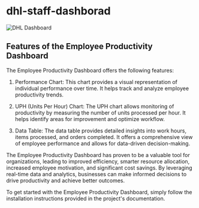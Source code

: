 # dhl-staff-dashborad

![DHL Dashboard](./Dashboard%20overview.gif)

## Features of the Employee Productivity Dashboard

The Employee Productivity Dashboard offers the following features:

1. Performance Chart: This chart provides a visual representation of individual performance over time. It helps track and analyze employee productivity trends.

2. UPH (Units Per Hour) Chart: The UPH chart allows monitoring of productivity by measuring the number of units processed per hour. It helps identify areas for improvement and optimize workflow.

3. Data Table: The data table provides detailed insights into work hours, items processed, and orders completed. It offers a comprehensive view of employee performance and allows for data-driven decision-making.

The Employee Productivity Dashboard has proven to be a valuable tool for organizations, leading to improved efficiency, smarter resource allocation, increased employee motivation, and significant cost savings. By leveraging real-time data and analytics, businesses can make informed decisions to drive productivity and achieve better outcomes.

To get started with the Employee Productivity Dashboard, simply follow the installation instructions provided in the project's documentation.